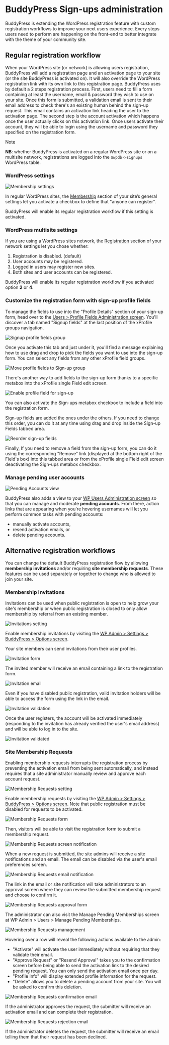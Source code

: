 # BuddyPress Sign-ups administration

BuddyPress is extending the WordPress registration feature with custom registration workflows to improve your next users experience. Every steps users need to perform are happening on the front-end to better integrate with the theme of your community site.

## Regular registration workflow

When your WordPress site (or network) is allowing users registration, BuddyPress will add a registration page and an activation page to your site (or the site BuddyPress is activated on). It will also override the WordPress registration link with its own link to this registration page. BuddyPress uses by default a 2 steps registration process. First, users need to fill a form containing at least the username, email & password they wish to use on your site. Once this form is submitted, a validation email is sent to their email address to check there's an existing human behind the sign-up request. This email contains an activation link heading the user to the activation page. The second step is the account activation which happens once the user actually clicks on this activation link. Once users activate their account, they will be able to login using the username and password they specified on the registration form.

> [!NOTE]
> **NB**: whether BuddyPress is activated on a regular WordPress site or on a multisite network, registrations are logged into the `$wpdb->signups` WordPress table. 

### WordPress settings

![Membership settings](../../assets/signup-administration-wp-settings.png)

In regular WordPress sites, the [Membership](https://wordpress.org/documentation/article/settings-general-screen/#membership) section of your site’s general settings let you activate a checkbox to define that "anyone can register".

BuddyPress will enable its regular registration workflow if this setting is activated.

### WordPress multisite settings

If you are using a WordPress sites network, the [Registration](https://wordpress.org/documentation/article/network-admin-settings-screen/#allow-new-registrations) section of your network settings let you chose whether:

1. Registration is disabled. (default)
2. User accounts may be registered.
3. Logged in users may register new sites.
4. Both sites and user accounts can be registered.

BuddyPress will enable its regular registration workflow if you activated option **2** or **4**.

### Customize the registration form with sign-up profile fields

To manage the fields to use into the "Profile Details" section of your sign-up form, head over to the [Users > Profile Fields Administration screen](./xprofile.md). You'll discover a tab named "Signup fields" at the last position of the xProfile groups navigation.

![Signup profile fields group](../../assets/administration-signup-profile-fields-group.png)

Once you activate this tab and just under it, you'll find a message explaining how to use drag and drop to pick the fields you want to use into the sign-up form. You can select any fields from any other xProfile field groups.

![Move profile fields to Sign-up group](../../assets/administration-signup-move-profile-field.png)

There's another way to add fields to the sign-up form thanks to a specific metabox into the xProfile single Field edit screen.

![Enable profile field for sign-up](../../assets/administration-signup-enable-profile-field.png)

You can also activate the Sign-ups metabox checkbox to include a field into the registration form.

Sign-up fields are added the ones under the others. If you need to change this order, you can do it at any time using drag and drop inside the Sign-up Fields tabbed area.

![Reorder sign-up fields](../../assets/administration-signup-profile-reorder.png)

Finally, If you need to remove a field from the sign-up form, you can do it using the corresponding "Remove" link (displayed at the bottom right of the Field's box) into this tabbed area or from the xProfile single Field edit screen deactivating the Sign-ups metabox checkbox.

### Manage pending user accounts

![Pending Accounts view](../../assets/signup-administration-pending-accounts.png)

BuddyPress also adds a view to your [WP Users Administration screen](https://wordpress.org/documentation/article/users-screen/) so that you can manage and moderate **pending accounts**. From there, action links that are appearing when you're hovering usernames will let you perform common tasks with pending accounts:

- manually activate accounts,
- resend activation emails, or
- delete pending accounts.

## Alternative registration workflows

You can change the default BuddyPress registration flow by allowing **membership invitations** and/or requiring **site membership requests**. These features can be used separately or together to change who is allowed to join your site.

### Membership Invitations

Invitations can be used when public registration is open to help grow your site's membership or when public registration is closed to only allow membership by referral from an existing member.

![Invitations setting](../../assets/administration-invitations-setting.png)

Enable membership invitations by visiting the [WP Admin > Settings > BuddyPress > Options screen](../settings/options.md).

Your site members can send invitations from their user profiles.

![Invitation form](../../assets/member-invitation-form.png)

The invited member will receive an email containing a link to the registration form.

![Invitation email](../../assets/member-invitation-email.png)

Even if you have disabled public registration, valid invitation holders will be able to access the form using the link in the email.

![Invitation validation](../../assets/member-invitation-validation.png)

Once the user registers, the account will be activated immediately (responding to the invitation has already verified the user's email address) and will be able to log in to the site.

![Invitation validated](../../assets/member-invitation-validated.png)

### Site Membership Requests

Enabling membership requests interrupts the registration process by preventing the activation email from being sent automatically, and instead requires that a site administrator manually review and approve each account request.

![Membership Requests setting](../../assets/administration-site-membership-setting.png)

Enable membership requests by visiting the [WP Admin > Settings > BuddyPress > Options screen](../settings/options.md). Note that public registration must be disabled for requests to be activated.

![Membership Requests form](../../assets/member-site-membership-form.png)

Then, visitors will be able to visit the registration form to submit a membership request.

![Membership Requests screen notification](../../assets/member-site-membership-notification.png)

When a new request is submitted, the site admins will receive a site notifications and an email. The email can be disabled via the user's email preferences screen.

![Membership Requests email notification](../../assets/administration-site-membership-email.png)

The link in the email or site notification will take administrators to an approval screen where they can review the submitted membership request and choose to confirm it.

![Membership Requests approval form](../../assets/administration-site-membership-approval.png)

The administrator can also visit the Manage Pending Memberships screen at WP Admin > Users > Manage Pending Memberships.

![Membership Requests management](../../assets/administration-site-membership-management.png)

Hovering over a row will reveal the following actions available to the admin:

- "Activate" will activate the user immediately without requiring that they validate their email.
- "Approve Request" or "Resend Approval" takes you to the confirmation screen before being able to send the activation link to the desired pending request. You can only send the activation email once per day.
- "Profile Info" will display extended profile information for the request.
- "Delete" allows you to delete a pending account from your site. You will be asked to confirm this deletion.

![Membership Requests confirmation email](../../assets/member-site-membership-confimation-email.png)

If the administrator approves the request, the submitter will receive an activation email and can complete their registration.

![Membership Requests rejection email](../../assets/member-site-membership-rejection-email.png)

If the administrator deletes the request, the submitter will receive an email telling them that their request has been declined.
